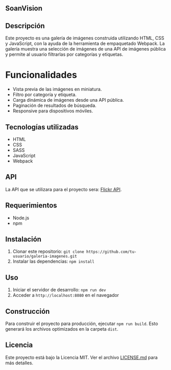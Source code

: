 ## SoanVision

## Descripción

Este proyecto es una galería de imágenes construida utilizando HTML, CSS y JavaScript, con la ayuda de la herramienta de empaquetado Webpack. La galería muestra una selección de imágenes de una API de imágenes pública y permite al usuario filtrarlas por categorías y etiquetas.

# Funcionalidades

- Vista previa de las imágenes en miniatura.
- Filtro por categoría y etiqueta.
- Carga dinámica de imágenes desde una API pública.
- Paginación de resultados de búsqueda.
- Responsive para dispositivos móviles.

## Tecnologías utilizadas

- HTML
- CSS
- SASS
- JavaScript
- Webpack

## API

La API que se utilizara para el proyecto sera: [Flickr API](https://www.flickr.com/services/api/).
## Requerimientos

- Node.js
- npm

## Instalación

1. Clonar este repositorio: `git clone https://github.com/tu-usuario/galeria-imagenes.git`
2. Instalar las dependencias: `npm install`

## Uso

1. Iniciar el servidor de desarrollo: `npm run dev`
2. Acceder a `http://localhost:8080` en el navegador

## Construcción

Para construir el proyecto para producción, ejecutar `npm run build`. Esto generará los archivos optimizados en la carpeta `dist`.

## Licencia

Este proyecto está bajo la Licencia MIT. Ver el archivo [LICENSE.md](LICENSE.md) para más detalles.
